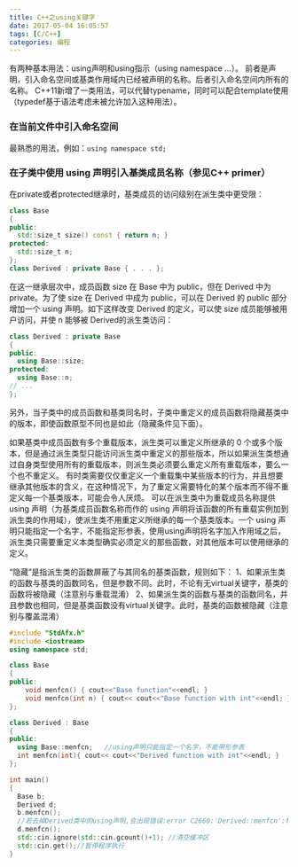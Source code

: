 ```yaml
---
title: C++之using关键字
date: 2017-05-04 16:05:57
tags: [C/C++]
categories: 编程
---
```


有两种基本用法：using声明和using指示（using namespace ...）。
前者是声明，引入命名空间或基类作用域内已经被声明的名称。后者引入命名空间内所有的名称。
C++11新增了一类用法，可以代替typename，同时可以配合template使用（typedef基于语法考虑未被允许加入这种用法）。

### 在当前文件中引入命名空间
最熟悉的用法，例如：`using namespace std;`

### 在子类中使用 using 声明引入基类成员名称（参见C++ primer）
在private或者protected继承时，基类成员的访问级别在派生类中更受限：
```cpp
class Base 
{
public:
  std::size_t size() const { return n; }
protected:
  std::size_t n;
};
class Derived : private Base { . . . };
```

在这一继承层次中，成员函数 size 在 Base 中为 public，但在 Derived 中为 private。为了使 size 在 Derived 中成为 public，可以在 Derived 的 public 部分增加一个 using 声明。如下这样改变 Derived 的定义，可以使 size 成员能够被用户访问，并使 n 能够被 Derived的派生类访问：
```cpp
class Derived : private Base 
{
public:
  using Base::size;
protected:
  using Base::n;
// ...
};
```

另外，当子类中的成员函数和基类同名时，子类中重定义的成员函数将隐藏基类中的版本，即使函数原型不同也是如此（隐藏条件见下面）。

如果基类中成员函数有多个重载版本，派生类可以重定义所继承的 0 个或多个版本，但是通过派生类型只能访问派生类中重定义的那些版本，所以如果派生类想通过自身类型使用所有的重载版本，则派生类必须要么重定义所有重载版本，要么一个也不重定义。
有时类需要仅仅重定义一个重载集中某些版本的行为，并且想要继承其他版本的含义，在这种情况下，为了重定义需要特化的某个版本而不得不重定义每一个基类版本，可能会令人厌烦。
可以在派生类中为重载成员名称提供 using 声明（为基类成员函数名称而作的 using 声明将该函数的所有重载实例加到派生类的作用域），使派生类不用重定义所继承的每一个基类版本。一个 using 声明只能指定一个名字，不能指定形参表，使用using声明将名字加入作用域之后，派生类只需要重定义本类型确实必须定义的那些函数，对其他版本可以使用继承的定义。

“隐藏”是指派生类的函数屏蔽了与其同名的基类函数，规则如下：
1、如果派生类的函数与基类的函数同名，但是参数不同。此时，不论有无virtual关键字，基类的函数将被隐藏（注意别与重载混淆）
2、如果派生类的函数与基类的函数同名，并且参数也相同，但是基类函数没有virtual关键字。此时，基类的函数被隐藏（注意别与覆盖混淆）

```cpp
#include "StdAfx.h"
#include <iostream>
using namespace std;

class Base
{
public:    
    void menfcn() { cout<<"Base function"<<endl; }
    void menfcn(int n) { cout<< cout<<"Base function with int"<<endl; }
};

class Derived : Base
{
public:    
  using Base::menfcn;   //using声明只能指定一个名字，不能带形参表
  int menfcn(int){ cout<< cout<<"Derived function with int"<<endl; }
};

int main()
{    
  Base b; 
  Derived d;   
  b.menfcn();  
  //若去掉Derived类中的using声明,会出现错误:error C2660:'Derived::menfcn':function does not take 0 arguments 
  d.menfcn();    
  std::cin.ignore(std::cin.gcount()+1); //清空缓冲区    
  std::cin.get();//暂停程序执行  
}
```